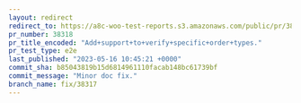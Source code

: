 ```yaml
---
layout: redirect
redirect_to: https://a8c-woo-test-reports.s3.amazonaws.com/public/pr/38318/e2e/index.html
pr_number: 38318
pr_title_encoded: "Add+support+to+verify+specific+order+types."
pr_test_type: e2e
last_published: "2023-05-16 10:45:21 +0000"
commit_sha: b85043819b15d6814961110facab148bc61739bf
commit_message: "Minor doc fix."
branch_name: fix/38317
---
```

